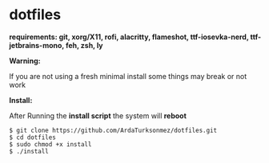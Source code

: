 # dotfiles

**requirements: git, xorg/X11, rofi, alacritty, flameshot, ttf-iosevka-nerd, ttf-jetbrains-mono, feh, zsh, ly**

**Warning:**

If you are not using a fresh minimal install some things may break or not work 

**Install:**

After Running the **install script** the system will **reboot**

```
$ git clone https://github.com/ArdaTurksonmez/dotfiles.git
$ cd dotfiles
$ sudo chmod +x install 
$ ./install
```
